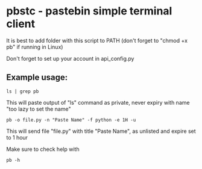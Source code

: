 # pbstc - pastebin simple terminal client

It is best to add folder with this script to PATH (don't forget to "chmod +x
pb" if running in Linux)

Don't forget to set up your account in api_config.py

## Example usage:

```
ls | grep pb
```

This will paste output of "ls" command as private, never expiry with name "too
lazy to set the name"

```
pb -o file.py -n "Paste Name" -f python -e 1H -u
```

This will send file "file.py" with title "Paste Name", as unlisted and expire
set to 1 hour

Make sure to check help with

```
pb -h
```


